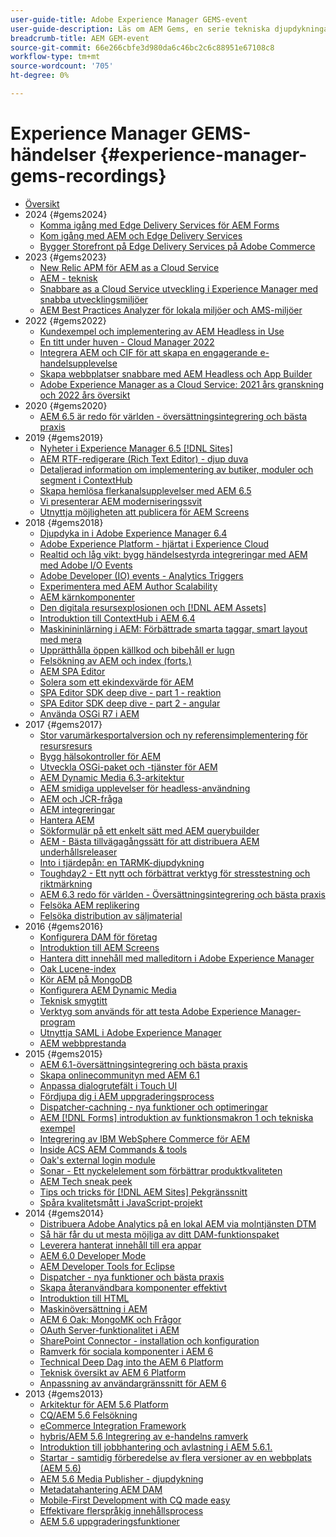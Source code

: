 ```yaml
---
user-guide-title: Adobe Experience Manager GEMS-event
user-guide-description: Läs om AEM Gems, en serie tekniska djupdykningar från Adobe Experience Manager experter.
breadcrumb-title: AEM GEM-event
source-git-commit: 66e266cbfe3d980da6c46bc2c6c88951e67108c8
workflow-type: tm+mt
source-wordcount: '705'
ht-degree: 0%

---
```



# Experience Manager GEMS-händelser {#experience-manager-gems-recordings}

+ [Översikt](overview.md)
+ 2024 {#gems2024}
   + [Komma igång med Edge Delivery Services för AEM Forms](gems2024/edge-delivery-for-aem-forms.md)
   + [Kom igång med AEM och Edge Delivery Services](/help/experience-manager-gems/gems2024/aem-authoring-and-edge-delivery.md)
   + [Bygger Storefront på Edge Delivery Services på Adobe Commerce](/help/experience-manager-gems/gems2024/storefronts-on-edge-delivery-with-adobe-commerce.md)
+ 2023 {#gems2023}
   + [New Relic APM för AEM as a Cloud Service](gems2023/newrelic-apm-for-aem-cloud-service.md)
   + [AEM - teknisk](gems2023/aem-certification-technical.md)
   + [Snabbare as a Cloud Service utveckling i Experience Manager med snabba utvecklingsmiljöer](/help/experience-manager-gems/gems2023/rapid-development-environments.md)
   + [AEM Best Practices Analyzer för lokala miljöer och AMS-miljöer](gems2023/aem-best-practices-analyzer.md)
+ 2022 {#gems2022}
   + [Kundexempel och implementering av AEM Headless in Use](gems2022/customer-use-case-and-implementation-of-aem-headless-in-use.md)
   + [En titt under huven - Cloud Manager 2022](gems2022/looking-under-the-hood-cloud-manager-2022.md)
   + [Integrera AEM och CIF för att skapa en engagerande e-handelsupplevelse](gems2022/aem-and-cif-framework-integration.md)
   + [Skapa webbplatser snabbare med AEM Headless och App Builder](gems2022/build-sites-faster-with-headless-and-appbuilder.md)
   + [Adobe Experience Manager as a Cloud Service: 2021 års granskning och 2022 års översikt](gems2022/aemcloudservice-2021-review-and-outlook.md)
+ 2020 {#gems2020}
   + [AEM 6.5 är redo för världen - översättningsintegrering och bästa praxis](gems2020/aem65-readyfortheworld-translationintegration-bestpractices.md)
+ 2019 {#gems2019}
   + [Nyheter i Experience Manager 6.5 [!DNL Sites]](gems2019/adobe-experience-manager-6-5-sites-whats-new.md)
   + [AEM RTF-redigerare (Rich Text Editor) - djup duva](gems2019/aem-rich-text-editor-rte-deep-dive1.md)
   + [Detaljerad information om implementering av butiker, moduler och segment i ContextHub](gems2019/contexthub-deep-dive.md)
   + [Skapa hemlösa flerkanalsupplevelser med AEM 6.5](gems2019/creating-headless-omnichannel-experiences-with-aem-65.md)
   + [Vi presenterar AEM moderniseringssvit](gems2019/introducing-the-aem-modernization-suite.md)
   + [Utnyttja möjligheten att publicera för AEM Screens](gems2019/leveraging-author-publish-for-aem-screens.md)
+ 2018 {#gems2018}
   + [Djupdyka in i Adobe Experience Manager 6.4](gems2018/aem-6-4-technical-sneak-peek.md)
   + [Adobe Experience Platform - hjärtat i Experience Cloud](gems2018/aem-acp.md)
   + [Realtid och låg vikt: bygg händelsestyrda integreringar med AEM med Adobe I/O Events](gems2018/aem-adobe-io.md)
   + [Adobe Developer (IO) events - Analytics Triggers](gems2018/aem-analytics-triggers.md)
   + [Experimentera med AEM Author Scalability](gems2018/aem-author-scalability1.md)
   + [AEM kärnkomponenter](gems2018/aem-core-components.md)
   + [Den digitala resursexplosionen och [!DNL AEM Assets]](gems2018/aem-digital-asset-explosion.md)
   + [Introduktion till ContextHub i AEM 6.4](gems2018/aem-intro-to-contexthub.md)
   + [Maskinininlärning i AEM: Förbättrade smarta taggar, smart layout med mera](gems2018/aem-machine-learning.md)
   + [Upprätthålla öppen källkod och bibehåll er lugn](gems2018/aem-maintaining-open-source.md)
   + [Felsökning av AEM och index (forts.)](gems2018/aem-query-and-index-troubleshooting2.md)
   + [AEM SPA Editor](gems2018/aem-spa-editor.md)
   + [Solera som ett ekindexvärde för AEM](gems2018/solr-as-an-oak-index-for-aem.md)
   + [SPA Editor SDK deep dive - part 1 - reaktion](gems2018/spa-editor-sdk-deep-dive-react.md)
   + [SPA Editor SDK deep dive - part 2 - angular](gems2018/spa-editor-sdk-deep-dive-angular.md)
   + [Använda OSGi R7 i AEM](gems2018/using-osgi-r7-in-aem.md)
+ 2017 {#gems2017}
   + [Stor varumärkesportalversion och ny referensimplementering för resursresurs](gems2017/aem-brand-portal.md)
   + [Bygg hälsokontroller för AEM](gems2017/aem-building-health-checks-for-aem.md)
   + [Utveckla OSGi-paket och -tjänster för AEM](gems2017/aem-developing-osgi-bundles-services-for-aem.md)
   + [AEM Dynamic Media 6.3-arkitektur](gems2017/aem-dynamic-media-architecture.md)
   + [AEM smidiga upplevelser för headless-användning](gems2017/aem-headless-usecases.md)
   + [AEM och JCR-fråga](gems2017/aem-indexing-jcr-query.md)
   + [AEM integreringar](gems2017/aem-integrations.md)
   + [Hantera AEM](gems2017/aem-managing-aem-datastore.md)
   + [Sökformulär på ett enkelt sätt med AEM querybuilder](gems2017/aem-search-forms-using-querybuilder.md)
   + [AEM - Bästa tillvägagångssätt för att distribuera AEM underhållsreleaser](gems2017/aem-sustenance-best-practices-deploying-maintenance-releases.md)
   + [Into i tjärdepån: en TARMK-djupdykning](gems2017/aem-tarmk-deepdive.md)
   + [Toughday2 - Ett nytt och förbättrat verktyg för stresstestning och riktmärkning](gems2017/aem-toughday2-stress-testing-benchmarking-tool.md)
   + [AEM 6.3 redo för världen - Översättningsintegrering och bästa praxis](gems2017/aem-translation-best-practices.md)
   + [Felsöka AEM replikering](gems2017/aem-troubleshooting-aem-replication.md)
   + [Felsöka distribution av säljmaterial](gems2017/aem-troubleshooting-sling.md)
+ 2016 {#gems2016}
   + [Konfigurera DAM för företag](gems2016/aem-configuring-dam-for-enterprise.md)
   + [Introduktion till AEM Screens](gems2016/aem-introduction-to-aem-screens.md)
   + [Hantera ditt innehåll med malleditorn i Adobe Experience Manager](gems2016/aem-managing-content-with-template-editor.md)
   + [Oak Lucene-index](gems2016/aem-oak-lucene-indexes.md)
   + [Kör AEM på MongoDB](gems2016/aem-running-aem-on-mongodb.md)
   + [Konfigurera AEM Dynamic Media](gems2016/aem-setup-and-configure-aem-dynamic-media.md)
   + [Teknisk smygtitt](gems2016/aem-technical-sneak-peek.md)
   + [Verktyg som används för att testa Adobe Experience Manager-program](gems2016/aem-testing-tools-for-aem-apps.md)
   + [Utnyttja SAML i Adobe Experience Manager](gems2016/aem-utilizing-saml-in-aem-deployments.md)
   + [AEM webbprestanda](gems2016/aem-web-performance.md)
+ 2015 {#gems2015}
   + [AEM 6.1-översättningsintegrering och bästa praxis](gems2015/aem-6-1-translation-integration-and-best-practices.md)
   + [Skapa onlinecommunityn med AEM 6.1](gems2015/aem-creating-online-communities-with-aem-6-1.md)
   + [Anpassa dialogrutefält i Touch UI](gems2015/aem-customizing-dialog-fields-in-touch-ui.md)
   + [Fördjupa dig i AEM uppgraderingsprocess](gems2015/aem-deep-dive-into-aem-upgrade-process.md)
   + [Dispatcher-cachning - nya funktioner och optimeringar](gems2015/aem-dispatcher-caching-new-features-and-optimizations.md)
   + [AEM [!DNL Forms] introduktion av funktionsmakron 1 och tekniska exempel](gems2015/aem-forms-feature-pack-1-introduction-and-technical-samples.md)
   + [Integrering av IBM WebSphere Commerce för AEM](gems2015/aem-ibm-websphere-commerce-integration-for-aem.md)
   + [Inside ACS AEM Commands &amp; tools](gems2015/aem-inside-acs-aem-commons-and-tools.md)
   + [Oak&#39;s external login module](gems2015/aem-oak-external-login-module-authenticating-with-ldap-and-beyond.md)
   + [Sonar - Ett nyckelelement som förbättrar produktkvaliteten](gems2015/aem-sonar-a-key-element-to-improve-product-quality.md)
   + [AEM Tech sneak peek](gems2015/aem-tech-sneak-peek.md)
   + [Tips och tricks för [!DNL AEM Sites] Pekgränssnitt](gems2015/aem-tips-and-tricks-for-aem-sites-touch-ui.md)
   + [Spåra kvalitetsmått i JavaScript-projekt](gems2015/aem-track-quality-metrics-of-your-javascript-project.md)
+ 2014 {#gems2014}
   + [Distribuera Adobe Analytics på en lokal AEM via molntjänsten DTM](gems2014/aem-adobe-analytics-dynamic-tag-management.md)
   + [Så här får du ut mesta möjliga av ditt DAM-funktionspaket](gems2014/aem-dam-feature-pack.md)
   + [Leverera hanterat innehåll till era appar](gems2014/aem-delivering-managed-content-to-your-native-apps.md)
   + [AEM 6.0 Developer Mode](gems2014/aem-developer-mode.md)
   + [AEM Developer Tools for Eclipse](gems2014/aem-developer-tools-for-eclipse.md)
   + [Dispatcher - nya funktioner och bästa praxis](gems2014/aem-dispatcher.md)
   + [Skapa återanvändbara komponenter effektivt](gems2014/aem-efficiently-build-reusable-components.md)
   + [Introduktion till HTML](gems2014/aem-introduction-to-htl.md)
   + [Maskinöversättning i AEM](gems2014/aem-machine-translation-in-aem.md)
   + [AEM 6 Oak: MongoMK och Frågor](gems2014/aem-oak-mongomk-and-queries.md)
   + [OAuth Server-funktionalitet i AEM](gems2014/aem-oauth-server-functionality-in-aem.md)
   + [SharePoint Connector - installation och konfiguration](gems2014/aem-sharepoint-connector-setup-and-configuration.md)
   + [Ramverk för sociala komponenter i AEM 6](gems2014/aem-social-component-framework-in-aem-6.md)
   + [Technical Deep Dag into the AEM 6 Platform](gems2014/aem-technical-deep-dive-into-the-aem-6-platform.md)
   + [Teknisk översikt av AEM 6 Platform](gems2014/aem-technical-overview-of-the-aem-6-platform.md)
   + [Anpassning av användargränssnitt för AEM 6](gems2014/aem-user-interface-customization-for-aem6.md)
+ 2013 {#gems2013}
   + [Arkitektur för AEM 5.6 Platform](gems2013/aem-architecture-of-the-aem-5-6-platform.md)
   + [CQ/AEM 5.6 Felsökning](gems2013/aem-cq-aem-5-6-troubleshooting.md)
   + [eCommerce Integration Framework](gems2013/aem-ecommerce-integration-framework.md)
   + [hybris/AEM 5.6 Integrering av e-handelns ramverk](gems2013/aem-hybris-ecommerce-framework-integration.md)
   + [Introduktion till jobbhantering och avlastning i AEM 5.6.1.](gems2013/aem-job-handling-and-offloading.md)
   + [Startar - samtidig förberedelse av flera versioner av en webbplats (AEM 5.6)](gems2013/aem-launches.md)
   + [AEM 5.6 Media Publisher - djupdykning](gems2013/aem-media-publisher-deep-dive.md)
   + [Metadatahantering AEM DAM](gems2013/aem-metadata-management-in-aem-dam.md)
   + [Mobile-First Development with CQ made easy](gems2013/aem-mobile-first-development-with-cq-made-easy.md)
   + [Effektivare flerspråkig innehållsprocess](gems2013/aem-streamlining-multilingual-content-process.md)
   + [AEM 5.6 uppgraderingsfunktioner](gems2013/aem-upgrade-mechanisms.md)

<!--
+ [Archive] {#archive}
    + [AEM 6 Oak: MongoMK and Queries](archive/aem-oak-mongomk-and-queries.md)
    + [Search forms made easy with the AEM querybuilder](archive/aem-search-forms-using-querybuilder.md)
    + [Deep Dive on implementation details of stores, modules and segments in ContextHub](archive/contexthub-deep-dive.md)
    + [AEM Web Performance](archive/aem-web-performance.md)
    + [AEM Query and Index Troubleshooting](archive/aem-query-and-index-troubleshooting.md)
    + [User Interface Customization for AEM 6](archive/aem-user-interface-customization-for-aem6.md)
    + [Technical Sneak Peek](archive/aem-technical-sneak-peek.md)
    + [Customizing Dialog Fields in Touch UI](archive/aem-customizing-dialog-fields-in-touch-ui.md)
    + [Building Health Checks for AEM](archive/aem-building-health-checks-for-aem.md)
    + [Running AEM on MongoDB](archive/aem-running-aem-on-mongodb.md)
    + [AEM 5.6 Media Publisher Deep Dive ](archive/aem-media-publisher-deep-dive.md)
    + [AEM Fluid Experiences for headless usecases](archive/aem-headless-usecases.md)
    + [The Digital Asset Explosion & AEM Assets](archive/aem-digital-asset-explosion.md)
    + [Introduction of Job Handling and Offloading in AEM 5.6.1. ](archive/aem-job-handling-and-offloading.md)
    + [Technical Overview of the AEM 6 Platform](archive/aem-technical-overview-of-the-aem-6-platform.md)
    + [Launches: concurrent preparation of multiple versions of a website (AEM 5.6) ](archive/aem-launches.md)
    + [Efficiently Build Reusable Components](archive/aem-efficiently-build-reusable-components.md)
    + [AEM Integrations - a solid foundation goes a long way](archive/aem-integrations.md)
    + [Dispatcher - New features and best practices](archive/aem-dispatcher.md)
    + [Adobe Experience Manager 6.5 Sites - What's New](archive/adobe-experience-manager-6-5-sites-whats-new.md)
    + [Oak's External Login Module - Authenticating with LDAP and Beyond](archive/aem-oak-external-login-module-authenticating-with-ldap-and-beyond.md)
    + [Troubleshooting AEM Replication](archive/aem-troubleshooting-aem-replication.md)
    + [Metadata Management in AEM DAM](archive/aem-metadata-management-in-aem-dam.md)
    + [AEM 6.5 Ready for the World - Translation Integration & Best Practices](archive/aem65-readyfortheworld-translationintegration-bestpractices.md)
    + [hybris/AEM 5.6 eCommerce framework integration](archive/aem-hybris-ecommerce-framework-integration.md)
    + [How to deploy Adobe Analytics on a local AEM instance by using the Dynamic Tag Management cloud service](archive/aem-adobe-analytics-dynamic-tag-management.md)
    + [eCommerce Integration Framework ](archive/aem-ecommerce-integration-framework.md)
    + [Real-time and lightweight: build event-driven integrations with AEM using Adobe I/O Events](archive/aem-adobe-io.md)
    + [AEM Tech Sneak Peek](archive/aem-tech-sneak-peek.md)
    + [AEM Rich Text Editor (RTE) Deep Dive](archive/aem-rich-text-editor-rte-deep-dive1.md)
    + [Deep dive into AEM upgrade process](archive/aem-deep-dive-into-aem-upgrade-process.md)
    + [AEM SPA Editor](archive/aem-spa-editor.md)
    + [MSM and Translation: Best Practices ](archive/aem-msm-and-translation-best-practices.md)
    + [AEM Indexing and JCR Query](archive/aem-indexing-jcr-query.md)
    + [IBM WebSphere Commerce Integration for AEM](archive/aem-ibm-websphere-commerce-integration-for-aem.md)
    + [Setup and Configure AEM Dynamic Media](archive/aem-setup-and-configure-aem-dynamic-media.md)
    + [Leveraging author-publish for AEM Screens](archive/leveraging-author-publish-for-aem-screens.md)
    + [Experiments in AEM Author Scalability](archive/aem-author-scalability1.md)
    + [Introduction to AEM Screens](archive/aem-introduction-to-aem-screens.md)
    + [Creating Headless Omnichannel Experiences with AEM 6.5](archive/creating-headless-omnichannel-experiences-with-aem-65.md)
    + [Developing OSGi Bundles and Services for AEM](archive/aem-developing-osgi-bundles-services-for-aem.md)
    + [Technical Deep Dive into the AEM 6 Platform](archive/aem-technical-deep-dive-into-the-aem-6-platform.md)
    + [Adobe Experience Platform - The Heart of Experience Cloud](archive/aem-acp.md)
    + [Social Component Framework in AEM 6](archive/aem-social-component-framework-in-aem-6.md)
    + [Mobile-First Development with CQ Made Easy](archive/aem-mobile-first-development-with-cq-made-easy.md)
    + [AEM Core Components](archive/aem-core-components.md)
    + [AEM SPA Editor](archive/jcr-aem-spa-editor.md)
    + [Major Brand Portal Release and new reference implementation for Asset Share](archive/aem-brand-portal.md)
    + [Utilizing SAML in Adobe Experience Manager deployments](archive/aem-utilizing-saml-in-aem-deployments.md)
    + [AEM 6.0 Developer Mode](archive/aem-developer-mode.md)
    + [AEM [!DNL Forms] Feature Pack 1 introduction and technical samples](archive/aem-forms-feature-pack-1-introduction-and-technical-samples.md)
    + [CQ/AEM 5.6 Troubleshooting](archive/aem-cq-aem-5-6-troubleshooting.md)
    + [AEM Dynamic Media 6.3 Architecture](archive/aem-dynamic-media-architecture.md)
    + [Inside ACS AEM Commons & Tools](archive/aem-inside-acs-aem-commons-and-tools.md)
    + [Creating online Communities with AEM 6.1](archive/aem-creating-online-communities-with-aem-6-1.md)
    + [OAuth Server functionality in AEM - Embrace Federation and unleash your REST APIs!](archive/aem-oauth-server-functionality-in-aem.md)
    + [Into the tar pit: a TarMK deep dive](archive/aem-tarmk-deepdive.md)
    + [Oak Lucene Indexes](archive/aem-oak-lucene-indexes.md)
    + [AEM Developer Tools for Eclipse](archive/aem-developer-tools-for-eclipse.md)
    + [Solr as an Oak index for AEM](archive/solr-as-an-oak-index-for-aem1.md)
    + [Toughday2 - A new and improved stress testing and benchmarking tool](archive/aem-toughday2-stress-testing-benchmarking-tool.md)
    + [Introduction to ContextHub in AEM 6.4](archive/aem-intro-to-contexthub.md)
    + [Configuring the DAM for Enterprise](archive/aem-configuring-dam-for-enterprise.md)
    + [Managing AEM DataStore](archive/aem-managing-aem-datastore.md)
    + [AEM Sustenance - Best Practices for deploying AEM Maintenance Releases](archive/aem-sustenance-best-practices-deploying-maintenance-releases.md)
    + [Maintaining Open Source While Maintaining Your Sanity](archive/aem-maintaining-open-source.md)
    + [SPA Editor SDK Deep Dive - Part 1 - React ](archive/spa-editor-sdk-deep-dive-react.md)
    + [Tools to use for testing Adobe Experience Manager applications](archive/aem-testing-tools-for-aem-apps.md)
    + [Machine Learning in AEM: Enhanced Smart Tags, Smart Layout and more](archive/aem-machine-learning.md)
    + [Tips and tricks for AEM Sites Touch UI](archive/aem-tips-and-tricks-for-aem-sites-touch-ui.md)
    + [Dispatcher Caching - New Features and Optimizations](archive/aem-dispatcher-caching-new-features-and-optimizations.md)
    + [How to get the most out of your DAM Feature Pack](archive/aem-dam-feature-pack.md)
    + [Troubleshooting Sling Content Distribution](archive/aem-troubleshooting-sling.md)
    + [Introduction to HTL](archive/aem-introduction-to-htl.md)
    + [Delivering Managed Content to your Native Apps](archive/aem-delivering-managed-content-to-your-native-apps.md)
    + [SharePoint Connector - Setup and Configuration](archive/aem-sharepoint-connector-setup-and-configuration.md)
    + [AEM 6.1 Translation Integration & Best Practices](archive/aem-6-1-translation-integration-and-best-practices.md)
    + [Managing your content with the template editor of Adobe Experience Manager](archive/aem-managing-content-with-template-editor.md)
    + [SPA Editor SDK Deep Dive - Part 2 - Angular](archive/spa-editor-sdk-deep-dive-angular.md)
    + [Sonar - A key element to improve product quality](archive/aem-sonar-a-key-element-to-improve-product-quality.md)
    + [AEM 6.3 Ready for the World - Translation Integration & Best Practices](archive/aem-translation-best-practices.md)
    + [AEM 5.6 upgrade mechanisms ](archive/aem-upgrade-mechanisms.md)
    + [Track quality metrics of your Javascript project](archive/aem-track-quality-metrics-of-your-javascript-project.md)
    + [Streamlining multilingual content process](archive/aem-streamlining-multilingual-content-process.md)
    + [Deep Dive into Adobe Experience Manager 6.4](archive/aem-6-4-technical-sneak-peek.md)
    + [Machine Translation in AEM](archive/aem-machine-translation-in-aem.md)
    + [Using OSGi R7 in AEM](archive/using-osgi-r7-in-aem.md)
    + [Architecture of the AEM 5.6 Platform](archive/aem-architecture-of-the-aem-5-6-platform.md)
    + [Adobe I/O Events - Analytics Triggers](archive/aem-analytics-triggers.md)
    + [Introducing the AEM Modernization Suite](archive/introducing-the-aem-modernization-suite.md)
    + [AEM Query and Index Troubleshooting](archive/aem-query-and-index-troubleshooting2.md)
-->
